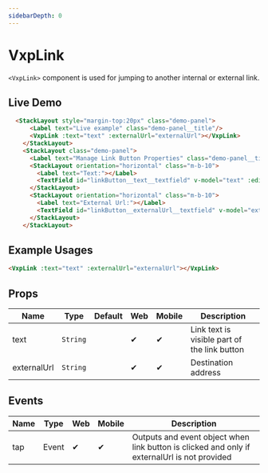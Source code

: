 ```yaml
---
sidebarDepth: 0
---
```


# VxpLink

`<VxpLink>` component is used for jumping to another internal or external link.

## Live Demo

<DocExampleBox>

```html
  <StackLayout style="margin-top:20px" class="demo-panel">
      <Label text="Live example" class="demo-panel__title"/>
      <VxpLink :text="text" :externalUrl="externalUrl"></VxpLink>
    </StackLayout>
    <StackLayout class="demo-panel">
      <Label text="Manage Link Button Properties" class="demo-panel__title"/>
      <StackLayout orientation="horizontal" class="m-b-10">
        <Label text="Text:"></Label>
        <TextField id="linkButton__text__textfield" v-model="text" :editable="true"/>
      </StackLayout>
      <StackLayout orientation="horizontal" class="m-b-10">
        <Label text="External Url:"></Label>
        <TextField id="linkButton__externalUrl__textfield" v-model="externalUrl" :editable="true"/>
      </StackLayout>
    </StackLayout>
```

<VxpLinkLiveDemo />
</DocExampleBox>



## Example Usages

```html
<VxpLink :text="text" :externalUrl="externalUrl"></VxpLink>
```
    

## Props

| Name        | Type      | Default | Web | Mobile | Description                                  |
|-------------|-----------|---------|-----|--------|----------------------------------------------|
| text        | `String`  |         | ✔   | ✔      | Link text is visible part of the link button |
| externalUrl | `String`  |         | ✔   | ✔      | Destination address                          |

## Events

| Name | Type  | Web | Mobile | Description                                                                                  |
|------|-------|-----|--------|----------------------------------------------------------------------------------------------|
| tap  | Event | ✔   | ✔      | Outputs and event object when link button is clicked and only if externalUrl is not provided |
